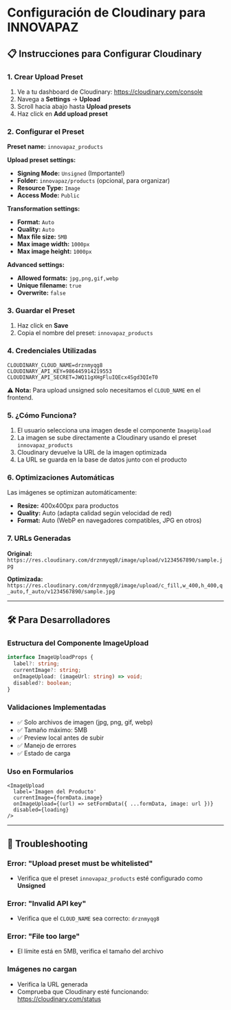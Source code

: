 # Configuración de Cloudinary para INNOVAPAZ

## 📋 Instrucciones para Configurar Cloudinary

### 1. Crear Upload Preset

1. Ve a tu dashboard de Cloudinary: https://cloudinary.com/console
2. Navega a **Settings** → **Upload**
3. Scroll hacia abajo hasta **Upload presets**
4. Haz click en **Add upload preset**

### 2. Configurar el Preset

**Preset name:** `innovapaz_products`

**Upload preset settings:**

- **Signing Mode:** `Unsigned` (Importante!)
- **Folder:** `innovapaz/products` (opcional, para organizar)
- **Resource Type:** `Image`
- **Access Mode:** `Public`

**Transformation settings:**

- **Format:** `Auto`
- **Quality:** `Auto`
- **Max file size:** `5MB`
- **Max image width:** `1000px`
- **Max image height:** `1000px`

**Advanced settings:**

- **Allowed formats:** `jpg,png,gif,webp`
- **Unique filename:** `true`
- **Overwrite:** `false`

### 3. Guardar el Preset

1. Haz click en **Save**
2. Copia el nombre del preset: `innovapaz_products`

### 4. Credenciales Utilizadas

```env
CLOUDINARY_CLOUD_NAME=drznmyqg8
CLOUDINARY_API_KEY=986445914219553
CLOUDINARY_API_SECRET=JWQ11gXHgFluIQEcx4Sgd3QIeT0
```

⚠️ **Nota:** Para upload unsigned solo necesitamos el `CLOUD_NAME` en el
frontend.

### 5. ¿Cómo Funciona?

1. El usuario selecciona una imagen desde el componente `ImageUpload`
2. La imagen se sube directamente a Cloudinary usando el preset
   `innovapaz_products`
3. Cloudinary devuelve la URL de la imagen optimizada
4. La URL se guarda en la base de datos junto con el producto

### 6. Optimizaciones Automáticas

Las imágenes se optimizan automáticamente:

- **Resize:** 400x400px para productos
- **Quality:** Auto (adapta calidad según velocidad de red)
- **Format:** Auto (WebP en navegadores compatibles, JPG en otros)

### 7. URLs Generadas

**Original:**
`https://res.cloudinary.com/drznmyqg8/image/upload/v1234567890/sample.jpg`

**Optimizada:**
`https://res.cloudinary.com/drznmyqg8/image/upload/c_fill,w_400,h_400,q_auto,f_auto/v1234567890/sample.jpg`

---

## 🛠️ Para Desarrolladores

### Estructura del Componente ImageUpload

```typescript
interface ImageUploadProps {
  label?: string;
  currentImage?: string;
  onImageUpload: (imageUrl: string) => void;
  disabled?: boolean;
}
```

### Validaciones Implementadas

- ✅ Solo archivos de imagen (jpg, png, gif, webp)
- ✅ Tamaño máximo: 5MB
- ✅ Preview local antes de subir
- ✅ Manejo de errores
- ✅ Estado de carga

### Uso en Formularios

```tsx
<ImageUpload
  label='Imagen del Producto'
  currentImage={formData.image}
  onImageUpload={(url) => setFormData({ ...formData, image: url })}
  disabled={loading}
/>
```

---

## 🔧 Troubleshooting

### Error: "Upload preset must be whitelisted"

- Verifica que el preset `innovapaz_products` esté configurado como **Unsigned**

### Error: "Invalid API key"

- Verifica que el `CLOUD_NAME` sea correcto: `drznmyqg8`

### Error: "File too large"

- El límite está en 5MB, verifica el tamaño del archivo

### Imágenes no cargan

- Verifica la URL generada
- Comprueba que Cloudinary esté funcionando: https://cloudinary.com/status
